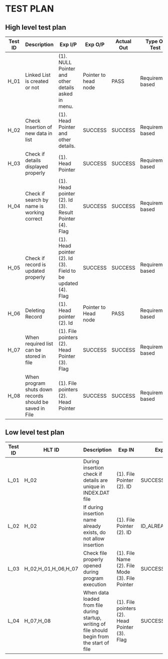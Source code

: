 # TEST PLAN

## High level test plan

| **Test ID** | **Description**                                              | **Exp I/P** | **Exp O/P** | **Actual Out** |**Type Of Test**  |    
|-------------|--------------------------------------------------------------|------------|-------------|----------------|------------------|
|  H_01       |Linked List is created or not                        | (1). NULL Pointer and other details asked in menu.| Pointer to head node | PASS | Requirement based|
|  H_02   |Check Insertion of new data in list| (1). Head Pointer and other details. | SUCCESS |SUCCESS|Requirement based |
| H_03 | Check if details displayed properly | (1). Head Pointer | SUCCESS | SUCCESS | Requirement based |
| H_04 | Check if search by name is working correct | (1). Head pointer (2). Id (3). Result Pointer (4). Flag | SUCCESS | SUCCESS | Requirement based |
| H_05 | Check if record is updated properly | (1). Head pointer (2). Id (3). Field to be updated (4). Flag | SUCCESS | SUCCESS | Requirement based |
| H_06 | Deleting Record | (1). Head pointer (2). Id | Pointer to Head node| PASS| Requirement based |
| H_07 | When required list can be stored in file | (1). File pointers (2). Head Pointer (3). Flag| SUCCESS | SUCCESS | Requirement based |
| H_08 | When program shuts down records should be saved in File | (1). File pointers (2). Head Pointer| SUCCESS | SUCCESS | Requirement based |

## Low level test plan

| **Test ID** | **HLT ID** | **Description**                                              | **Exp IN** | **Exp OUT** | **Actual Out** |**Type Of Test**  |    
|-------------|-----|--------------------------------------------------------------|------------|-------------|----------------|------------------|
|  L_01       |H_02|During insertion check if details are unique in INDEX.DAT file| (1). File Pointer (2). ID| SUCCESS | SUCCESS |Requirement based |
|  L_02    |H_02|If during insertion name already exists, do not allow insertion|  (1). File Pointer (2). ID| ID_ALREADY_EXISTS|ID_ALREADY_EXISTS|Scenario based|
|  L_03       |H_02,H_01,H_06,H_07|Check file properly opened during program execution| (1). File Name (2). File Mode (3). File Pointer|SUCCESS | SUCCESS |Technical|
|  L_04       |H_07,H_08|When data loaded from file during startup, writing of file should begin from the start of file |(1). File pointers (2). Head Pointer (3). Flag |SUCCESS | SUCCESS |Technical|



